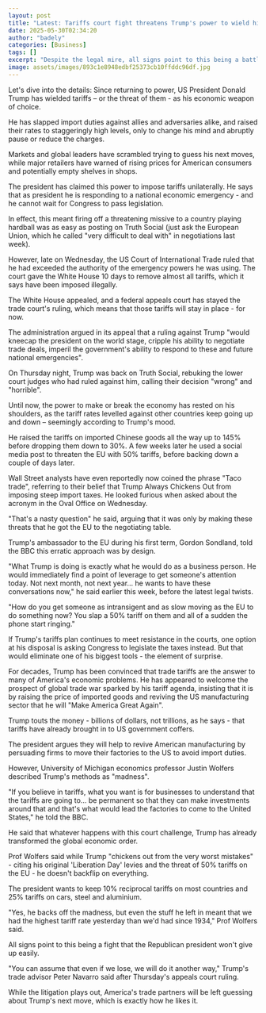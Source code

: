 ```yaml
---
layout: post
title: "Latest: Tariffs court fight threatens Trump's power to wield his favourite economic weapon"
date: 2025-05-30T02:34:20
author: "badely"
categories: [Business]
tags: []
excerpt: "Despite the legal mire, all signs point to this being a battle the Republican president won't give up easily."
image: assets/images/893c1e8948edbf25373cb10ffddc96df.jpg
---
```


Let's dive into the details: Since returning to power, US President Donald Trump has wielded tariffs – or the threat of them - as his economic weapon of choice. 

He has slapped import duties against allies and adversaries alike, and raised their rates to staggeringly high levels, only to change his mind and abruptly pause or reduce the charges. 

Markets and global leaders have scrambled trying to guess his next moves, while major retailers have warned of rising prices for American consumers and potentially empty shelves in shops.

The president has claimed this power to impose tariffs unilaterally. He says that as president he is responding to a national economic emergency - and he cannot wait for Congress to pass legislation. 

In effect, this meant firing off a threatening missive to a country playing hardball was as easy as posting on Truth Social (just ask the European Union, which he called "very difficult to deal with" in negotiations last week).

However, late on Wednesday, the US Court of International Trade ruled that he had exceeded the authority of the emergency powers he was using. The court gave the White House 10 days to remove almost all tariffs, which it says have been imposed illegally.

The White House appealed, and a federal appeals court has stayed the trade court's ruling, which means that those tariffs will stay in place - for now. 

The administration argued in its appeal that a ruling against Trump "would kneecap the president on the world stage, cripple his ability to negotiate trade deals, imperil the government's ability to respond to these and future national emergencies".

On Thursday night, Trump was back on Truth Social, rebuking the lower court judges who had ruled against him, calling their decision "wrong" and "horrible".

Until now, the power to make or break the economy has rested on his shoulders, as the tariff rates levelled against other countries keep going up and down – seemingly according to Trump's mood. 

He raised the tariffs on imported Chinese goods all the way up to 145% before dropping them down to 30%. A few weeks later he used a social media post to threaten the EU with 50% tariffs, before backing down a couple of days later.

Wall Street analysts have even reportedly now coined the phrase "Taco trade", referring to their belief that Trump Always Chickens Out from imposing steep import taxes. He looked furious when asked about the acronym in the Oval Office on Wednesday. 

"That's a nasty question" he said, arguing that it was only by making these threats that he got the EU to the negotiating table.

Trump's ambassador to the EU during his first term, Gordon Sondland, told the BBC this erratic approach was by design.

"What Trump is doing is exactly what he would do as a business person. He would immediately find a point of leverage to get someone's attention today. Not next month, not next year... he wants to have these conversations now," he said earlier this week, before the latest legal twists. 

"How do you get someone as intransigent and as slow moving as the EU to do something now? You slap a 50% tariff on them and all of a sudden the phone start ringing."

If Trump's tariffs plan continues to meet resistance in the courts, one option at his disposal is asking Congress to legislate the taxes instead. But that would eliminate one of his biggest tools - the element of surprise. 

For decades, Trump has been convinced that trade tariffs are the answer to many of America's economic problems. He has appeared to welcome the prospect of global trade war sparked by his tariff agenda, insisting that it is by raising the price of imported goods and reviving the US manufacturing sector that he will "Make America Great Again".

Trump touts the money - billions of dollars, not trillions, as he says - that tariffs have already brought in to US government coffers. 

The president argues they will help to revive American manufacturing by persuading firms to move their factories to the US to avoid import duties. 

However, University of Michigan economics professor Justin Wolfers described Trump's methods as "madness".  

"If you believe in tariffs, what you want is for businesses to understand that the tariffs are going to... be permanent so that they can make investments around that and that's what would lead the factories to come to the United States," he told the BBC.

He said that whatever happens with this court challenge, Trump has already transformed the global economic order. 

Prof Wolfers said while Trump "chickens out from the very worst mistakes" - citing his original 'Liberation Day' levies and the threat of 50% tariffs on the EU - he doesn't backflip on everything. 

The president wants to keep 10% reciprocal tariffs on most countries and 25% tariffs on cars, steel and aluminium. 

"Yes, he backs off the madness, but even the stuff he left in meant that we had the highest tariff rate yesterday than we'd had since 1934," Prof Wolfers said.

All signs point to this being a fight that the Republican president won't give up easily. 

"You can assume that even if we lose, we will do it another way," Trump's trade advisor Peter Navarro said after Thursday's appeals court ruling. 

While the litigation plays out, America's trade partners will be left guessing about Trump's next move, which is exactly how he likes it.

